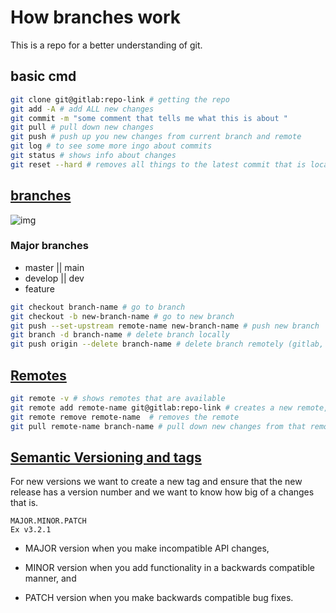 # How branches work 

This is a repo for a better understanding of git.

## basic cmd

```bash
git clone git@gitlab:repo-link # getting the repo
git add -A # add ALL new changes
git commit -m "some comment that tells me what this is about "
git pull # pull down new changes
git push # push up you new changes from current branch and remote
git log # to see some more ingo about commits
git status # shows info about changes
git reset --hard # removes all things to the latest commit that is local
```

## [branches](https://www.youtube.com/watch?v=oPpnCh7InLY&t)

![img](https://external-content.duckduckgo.com/iu/?u=https%3A%2F%2Fi.stack.imgur.com%2Fu8C1x.png&f=1&nofb=1)

### Major branches
* master || main
* develop || dev
* feature   

```bash
git checkout branch-name # go to branch
git checkout -b new-branch-name # go to new branch
git push --set-upstream remote-name new-branch-name # push new branch
git branch -d branch-name # delete branch locally
git push origin --delete branch-name # delete branch remotely (gitlab, github)
```

## [Remotes](https://www.youtube.com/watch?v=lR_hYwCAaH4)
```bash
git remote -v # shows remotes that are available
git remote add remote-name git@gitlab:repo-link # creates a new remote, link can also be fork link
git remote remove remote-name  # removes the remote
git pull remote-name branch-name # pull down new changes from that remote

```

## [Semantic Versioning and tags](https://semver.org/)
For new versions we want to create a new tag and ensure that the new release has a version number and we want to know how big of a changes that is.
```
MAJOR.MINOR.PATCH
Ex v3.2.1
```
* MAJOR version when you make incompatible API changes,

* MINOR version when you add functionality in a backwards compatible manner, and

* PATCH version when you make backwards compatible bug fixes.

